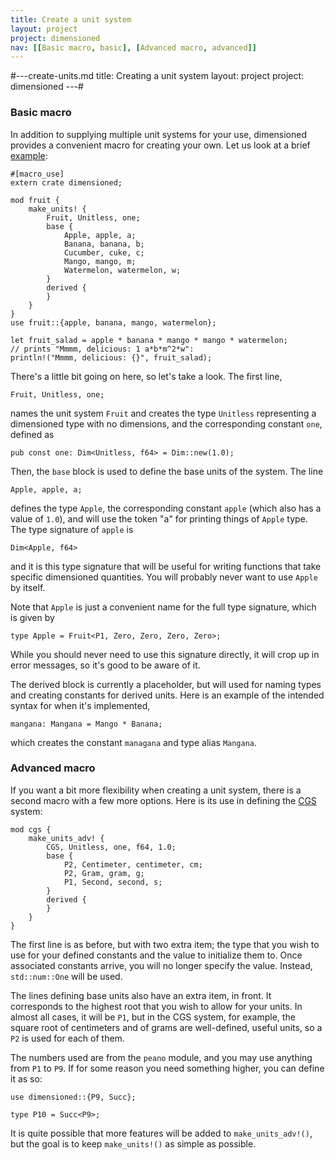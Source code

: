 ```yaml
---
title: Create a unit system
layout: project
project: dimensioned
nav: [[Basic macro, basic], [Advanced macro, advanced]]
---
```


#---create-units.md
title: Creating a unit system
layout: project
project: dimensioned
---#

### <a name = "basic"></a>Basic macro

In addition to supplying multiple unit systems for your use, dimensioned provides a
convenient macro for creating your own. Let us look at a brief
[example](https://github.com/paholg/dimensioned/blob/master/examples/fruit.rs):

```prelude
#[macro_use]
extern crate dimensioned;

mod fruit {
    make_units! {
        Fruit, Unitless, one;
        base {
            Apple, apple, a;
            Banana, banana, b;
            Cucumber, cuke, c;
            Mango, mango, m;
            Watermelon, watermelon, w;
        }
        derived {
        }
    }
}
use fruit::{apple, banana, mango, watermelon};
```

```main
let fruit_salad = apple * banana * mango * mango * watermelon;
// prints "Mmmm, delicious: 1 a*b*m^2*w":
println!("Mmmm, delicious: {}", fruit_salad);
```

There's a little bit going on here, so let's take a look. The first line,

```ignore
Fruit, Unitless, one;
```

names the unit system `Fruit` and creates the type `Unitless` representing a dimensioned
type with no dimensions, and the corresponding constant `one`, defined as

```ignore
pub const one: Dim<Unitless, f64> = Dim::new(1.0);
```

Then, the `base` block is used to define the base units of the system. The line

```ignore
Apple, apple, a;
```

defines the type `Apple`, the corresponding constant `apple` (which also has a value of
`1.0`), and will use the token "a" for printing things of `Apple` type. The type
signature of `apple` is

```ignore
Dim<Apple, f64>
```

and it is this type signature that will be
useful for writing functions that take specific dimensioned quantities. You will
probably never want to use `Apple` by itself.

Note that `Apple` is just a convenient name for the full type signature, which is given by

```ignore
type Apple = Fruit<P1, Zero, Zero, Zero, Zero>;
```

While you should never need to use this signature directly, it will crop up in error
messages, so it's good to be aware of it.

The derived block is currently a placeholder, but will used for naming types and
creating constants for derived units. Here is an example of the intended syntax for when it's implemented,

```ignore
mangana: Mangana = Mango * Banana;
```

which creates the constant `managana` and type alias `Mangana`.

### <a name = "advanced"></a>Advanced macro


If you want a bit more flexibility when creating a unit system, there is a second macro
with a few more options. Here is its use in defining the
[CGS](https://github.com/paholg/dimensioned/blob/master/src/cgs.rs) system:

```prelude
mod cgs {
    make_units_adv! {
        CGS, Unitless, one, f64, 1.0;
        base {
            P2, Centimeter, centimeter, cm;
            P2, Gram, gram, g;
            P1, Second, second, s;
        }
        derived {
        }
    }
}
```

The first line is as before, but with two extra item; the type that you wish to use for
your defined constants and the value to initialize them to. Once associated constants
arrive, you will no longer specify the value. Instead, `std::num::One` will be used.

The lines defining base units also have an extra item, in front. It corresponds to the
highest root that you wish to allow for your units. In almost all cases, it will be
`P1`, but in the CGS system, for example, the square root of centimeters and of grams
are well-defined, useful units, so a `P2` is used for each of them.

The numbers used are from the `peano` module, and you may use anything from `P1` to
`P9`. If for some reason you need something higher, you can define it as so:

```prelude
use dimensioned::{P9, Succ};

type P10 = Succ<P9>;
```

It is quite possible that more features will be added to `make_units_adv!()`, but the
goal is to keep `make_units!()` as simple as possible.
